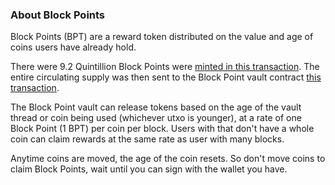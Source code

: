 ### About Block Points

Block Points (BPT) are a reward token distributed on the value and age of coins users have already hold. 

There were 9.2 Quintillion Block Points were [minted in this transaction](https://explorer.salemkode.com/tx/2420c5803f7318160bd4ed6729eecb8385688b79fa5653b8c64a1a8167b5e79f). The entire circulating supply was then sent to the Block Point vault contract [this transaction](https://explorer.salemkode.com/address/bitcoincash:r0ak899wsk9mr9wz78tw2pnppumzry6ypejfvsad6u4vrj4kdewpwsmza35av).

The Block Point vault can release tokens based on the age of the vault thread or coin being used (whichever utxo is younger), at a rate of one Block Point (1 BPT) per coin per block. Users with that don't have a whole coin can claim rewards at the same rate as user with many blocks.

Anytime coins are moved, the age of the coin resets. So don't move coins to claim Block Points, wait until you can sign with the wallet you have. 